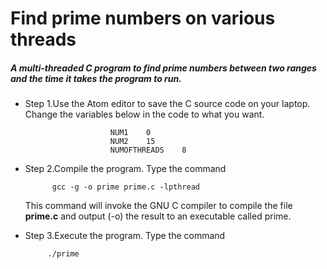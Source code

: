 # Find prime numbers on various threads

##### A multi-threaded C program to find prime numbers between two ranges and the time it takes the program to run.


* Step 1.Use the Atom editor to save the C source code on your laptop. Change the variables below in the code to what you want.
                         
                         NUM1    0
                         NUM2    15
                         NUMOFTHREADS    8
                         
* Step 2.Compile the program. Type the command 

            gcc -g -o prime prime.c -lpthread

    This command will invoke the GNU C compiler to compile the file **prime.c** and output (-o) the result to an executable called prime.

*  Step 3.Execute the program. Type the command

            ./prime 
